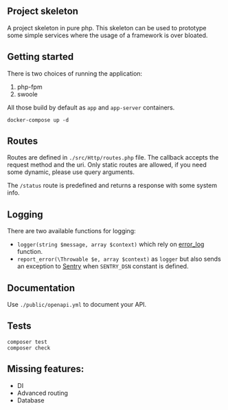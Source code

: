 ## Project skeleton
A project skeleton in pure php. This skeleton can be used to prototype
some simple services where the usage of a framework is over bloated.

## Getting started
There is two choices of running the application:
1. php-fpm
2. swoole

All those build by default as `app` and `app-server` containers.

```shell
docker-compose up -d
```

## Routes
Routes are defined in `./src/Http/routes.php` file. The callback accepts the request method and the uri.
Only static routes are allowed, if you need some dynamic, please use query arguments.

The `/status` route is predefined and returns a response with some system info.

## Logging
There are two available functions for logging:
- `logger(string $message, array $context)` which rely on [error_log](https://www.php.net/manual/en/function.error-log.php)
    function.
- `report_error(\Throwable $e, array $context)` as `logger` but also sends an exception to [Sentry](https://sentry.io)
    when `SENTRY_DSN` constant is defined.

## Documentation
Use `./public/openapi.yml` to document your API.

## Tests
```shell
composer test
composer check
```

## Missing features:
- DI
- Advanced routing
- Database
